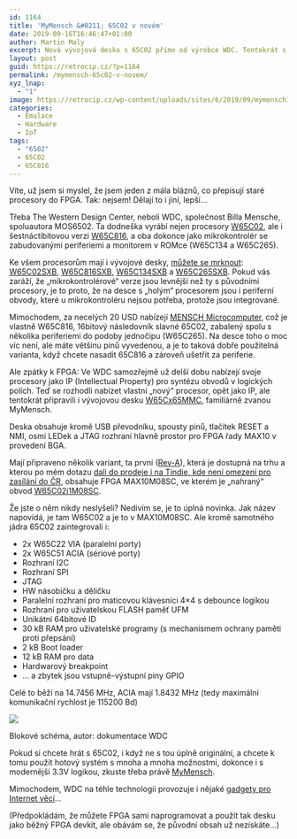 ```yaml
---
id: 1164
title: 'MyMensch &#8211; 65C02 v novém'
date: 2019-09-16T16:46:47+01:00
author: Martin Maly
excerpt: Nová vývojová deska s 65C02 přímo od výrobce WDC. Tentokrát s bohatou výbavou v jednom FPGA.
layout: post
guid: https://retrocip.cz/?p=1164
permalink: /mymensch-65c02-v-novem/
xyz_lnap:
  - "1"
image: https://retrocip.cz/wp-content/uploads/sites/6/2019/09/mymensch1024-1024x198.jpg
categories:
  - Emulace
  - Hardware
  - IoT
tags:
  - "6502"
  - 65C02
  - 65C816
---
```

 

Víte, už jsem si myslel, že jsem jeden z mála bláznů, co přepisují staré procesory do FPGA. Tak: nejsem! Dělají to i jiní, lepší&#8230;

Třeba The Western Design Center, neboli WDC, společnost Billa Mensche, spoluautora MOS6502. Ta dodneška vyrábí nejen procesory [W65C02](https://retrocip.cz/jak-funguji-nedokumentovane-instrukce-6502/), ale i šestnáctibitovou verzi [W65C816](https://retrocip.cz/jednodeskovy-pocitac-s-procesorem-65816/), a oba dokonce jako mikrokontrolér se zabudovanými periferiemi a monitorem v ROMce (W65C134 a W65C265).

Ke všem procesorům mají i vývojové desky, [můžete se mrknout](https://www.tindie.com/stores/wdc/): [W65C02SXB](https://www.tindie.com/products/wdc/w65c02sxb/), [W65C816SXB](https://www.tindie.com/products/wdc/w65c816sxb/), [W65C134SXB](https://www.tindie.com/products/wdc/w65c134sxb/) a [W65C265SXB](https://www.tindie.com/products/wdc/w65c265sxb/). Pokud vás zaráží, že &#8222;mikrokontrolérové&#8220; verze jsou levnější než ty s původními procesory, je to proto, že na desce s &#8222;holým&#8220; procesorem jsou i periferní obvody, které u mikrokontroléru nejsou potřeba, protože jsou integrované.

Mimochodem, za necelých 20 USD nabízejí [MENSCH Microcomputer](https://www.tindie.com/products/wdc/menschtm-microcomputer/), což je vlastně W65C816, 16bitový následovník slavné 65C02, zabalený spolu s několika periferiemi do podoby jednočipu (W65C265). Na desce toho o moc víc není, ale máte většinu pinů vyvedenou, a je to taková dobře použitelná varianta, když chcete nasadit 65C816 a zároveň ušetřit za periferie.

Ale zpátky k FPGA: Ve WDC samozřejmě už delší dobu nabízejí svoje procesory jako IP (Intellectual Property) pro syntézu obvodů v logických polích. Teď se rozhodli nabízet vlastní &#8222;nový&#8220; procesor, opět jako IP, ale tentokrát připravili i vývojovou desku [W65Cx65MMC](https://westerndesigncenter.com/wdc/documentation/w65cx65mmc.pdf), familiárně zvanou MyMensch.

Deska obsahuje kromě USB převodníku, spousty pinů, tlačítek RESET a NMI, osmi LEDek a JTAG rozhraní hlavně prostor pro FPGA řady MAX10 v provedení BGA.

Mají připraveno několik variant, ta první ([Rev-A](https://www.tindie.com/products/wdc/mymensch-rev-a/)), která je dostupná na trhu a kterou po mém dotazu [dali do prodeje i na Tindie, kde není omezení pro zasílání do ČR](https://www.tindie.com/products/wdc/mymensch-rev-a/), obsahuje FPGA MAX10M08SC, ve kterém je &#8222;nahraný&#8220; obvod [W65C02i1M08SC](https://www.westerndesigncenter.com/wdc/fpga/W65C02i1M08SC.pdf).

Že jste o něm nikdy neslyšeli? Nedivím se, je to úplná novinka. Jak název napovídá, je tam W65C02 a je to v MAX10M08SC. Ale kromě samotného jádra 65C02 zaintegrovali i:

  * 2x W65C22 VIA (paralelní porty)
  * 2x W65C51 ACIA (sériové porty)
  * Rozhraní I2C
  * Rozhraní SPI
  * JTAG
  * HW násobičku a děličku
  * Paralelní rozhraní pro maticovou klávesnici 4&#215;4 s debounce logikou
  * Rozhraní pro uživatelskou FLASH paměť UFM
  * Unikátní 64bitové ID
  * 30 kB RAM pro uživatelské programy (s mechanismem ochrany paměti proti přepsání)
  * 2 kB Boot loader
  * 12 kB RAM pro data
  * Hardwarový breakpoint
  * &#8230; a zbytek jsou vstupně-výstupní piny GPIO

Celé to běží na 14.7456 MHz, ACIA mají 1.8432 MHz (tedy maximální komunikační rychlost je 115200 Bd)

[![](https://retrocip.cz/wp-content/uploads/sites/6/2019/09/w65c02i1-1024x734.png)](https://retrocip.cz/wp-content/uploads/sites/6/2019/09/w65c02i1.png)<figcaption>Blokové schéma, autor: dokumentace WDC</figcaption> 

Pokud si chcete hrát s 65C02, i když ne s tou úplně originální, a chcete k tomu použít hotový systém s mnoha a mnoha možnostmi, dokonce i s modernější 3.3V logikou, zkuste třeba právě [MyMensch](https://www.tindie.com/products/wdc/mymensch-rev-a/). 

Mimochodem, WDC na téhle technologii provozuje i nějaké [gadgety pro Internet věcí](https://wdc65xx.com/Demo)&#8230;

(Předpokládám, že můžete FPGA sami naprogramovat a použít tak desku jako běžný FPGA devkit, ale obávám se, že původní obsah už nezískáte&#8230;)